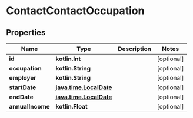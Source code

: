 
# ContactContactOccupation

## Properties
Name | Type | Description | Notes
------------ | ------------- | ------------- | -------------
**id** | **kotlin.Int** |  |  [optional]
**occupation** | **kotlin.String** |  |  [optional]
**employer** | **kotlin.String** |  |  [optional]
**startDate** | [**java.time.LocalDate**](java.time.LocalDate.md) |  |  [optional]
**endDate** | [**java.time.LocalDate**](java.time.LocalDate.md) |  |  [optional]
**annualIncome** | **kotlin.Float** |  |  [optional]



